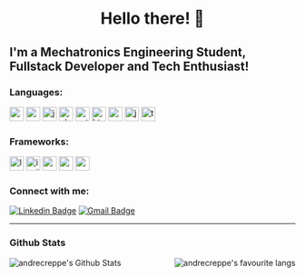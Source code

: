 <h1 align="center"> Hello there! 👋</h1>
<h2 align="left"> 
   I'm a Mechatronics Engineering Student, Fullstack Developer and Tech Enthusiast!
</h2>

### Languages:

<p align="left">
  <img src="https://devicons.github.io/devicon/devicon.git/icons/c/c-original.svg" alt="c" width="25" height="25"/>
  <img src="https://devicons.github.io/devicon/devicon.git/icons/csharp/csharp-original.svg" alt="csharp" width="25" height="25"/>
  <img src="https://devicons.github.io/devicon/devicon.git/icons/java/java-original.svg" alt="java" width="25" height="25"/>
  <img src="https://devicons.github.io/devicon/devicon.git/icons/php/php-original.svg" alt="php" width="25" height="25"/>
  <img src="https://devicons.github.io/devicon/devicon.git/icons/python/python-original.svg" alt="python" width="25" height="25"/>

  <img src="https://devicons.github.io/devicon/devicon.git/icons/html5/html5-original-wordmark.svg" alt="html5"  width="25" height="25"/>
  <img src="https://devicons.github.io/devicon/devicon.git/icons/css3/css3-original-wordmark.svg" alt="css3"  width="25" height="25"/>
  <img src="https://devicons.github.io/devicon/devicon.git/icons/javascript/javascript-original.svg" alt="javascript" width="25" height="25"/>

  <img src="https://devicons.github.io/devicon/devicon.git/icons/typescript/typescript-original.svg" alt="typescript" width="25" height="25"/>
</p>

### Frameworks:

<p align="left">
  <img src="https://devicons.github.io/devicon/devicon.git/icons/laravel/laravel-original.svg" alt="laravel" width="25" height="25"/>
  <img src="https://devicons.github.io/devicon/devicon.git/icons/ionic/ionic-original.svg" alt="ionic" width="25" height="25"/>
  <img src="https://devicons.github.io/devicon/devicon.git/icons/angular/angular-original.svg" alt="angular" width="25" height="25"/>
  <img src="https://devicons.github.io/devicon/devicon.git/icons/react/react-original.svg" alt="react" width="25" height="25"/>
  <img src="https://devicons.github.io/devicon/devicon.git/icons/nestjs/nestjs-original.svg" alt="nestjs" width="25" height="25"/>
</p>

### Connect with me:

<p align="center">
 
[![Linkedin Badge](https://img.shields.io/badge/-LinkedIn-blue?style=flat-square&logo=Linkedin&logoColor=white&link=https://www.linkedin.com/in/andrecreppe/)](https://www.linkedin.com/in/andrecreppe/)
[![Gmail Badge](https://img.shields.io/badge/-Gmail-c14438?style=flat-square&logo=Gmail&logoColor=white&link=mailto:andrecrepper@gmail.com)](mailto:andrecrepper@gmail.com)

<!--
[![Instagram Badge](https://img.shields.io/badge/-Instagram-C13584?style=flat-square&labelColor=C13584&logo=instagram&logoColor=white&link=https://www.instagram.com/andrecreppe/)](https://www.instagram.com/andrecreppe/)
-->

<hr>

### Github Stats

<img align="left" alt="andrecreppe's Github Stats" src="https://github-readme-stats.vercel.app/api?username=andrecreppe&show_icons=true&hide_border=true" />
<img align="right" alt="andrecreppe's favourite langs" src="https://github-readme-stats.vercel.app/api/top-langs/?username=andrecreppe&language=compact&hide_border=true" />

<!--
**andrecreppe/andrecreppe** is a ✨ _special_ ✨ repository because its `README.md` (this file) appears on your GitHub profile.

Here are some ideas to get you started:

- 🔭 I’m currently working on ...
- 🌱 I’m currently learning ...
- 👯 I’m looking to collaborate on ...
- 🤔 I’m looking for help with ...
- 💬 Ask me about ...
- 📫 How to reach me: ...
- 😄 Pronouns: ...
- ⚡ Fun fact: ...
-->
